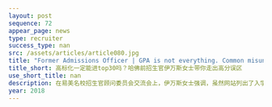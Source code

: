 ```yaml
---
layout: post
sequence: 72
appear_page: news
type: recruiter
success_type: nan
src: /assets/articles/article080.jpg
title: "Former Admissions Officer | GPA is not everything. Common misunderstandings in application process"
title_short: 高标化一定能进top30吗？哈佛前招生官伊万斯女士带你走出高分误区
use_short_title: nan
description: 在易美名校招生官顾问委员会交流会上，伊万斯女士强调，虽然网站列出了入学要求，包括GPA，考试成绩和其他客观标准，但这些只是入学的基础。事实上，研究生入学评估更具主观性和整体性，涉及到学术表现以外的更深层次的表现。这也正是为什么招生官需要审阅上千份申请材料的原因。
year: 2018
---
```



